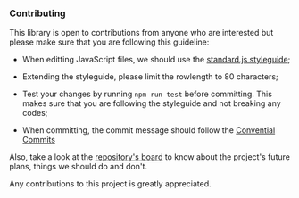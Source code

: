 
### Contributing
This library is open to contributions from anyone who are interested but please
make sure that you are following this guideline:

 * When editting JavaScript files, we should use the
   [standard.js styleguide](https://standardjs.com/rules.html);

 * Extending the styleguide, please limit the rowlength to 80 characters;

 * Test your changes by running `npm run test` before committing. This makes
   sure that you are following the styleguide and not breaking any codes;

 * When committing, the commit message should follow the
   [Convential Commits](https://www.conventionalcommits.org/en/v1.0.0-beta.4/)

Also, take a look at the
[repository's board](https://github.com/eidoriantan/mp3tag.js/projects) to know
about the project's future plans, things we should do and don't.

Any contributions to this project is greatly appreciated.
